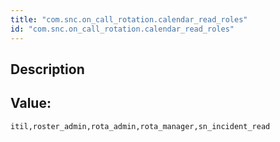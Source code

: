 ```yaml
---
title: "com.snc.on_call_rotation.calendar_read_roles"
id: "com.snc.on_call_rotation.calendar_read_roles"
---
```

## Description



## Value: 
```
itil,roster_admin,rota_admin,rota_manager,sn_incident_read
```